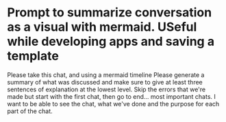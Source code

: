 # Prompt to summarize conversation as a visual with mermaid. USeful while developing apps and saving a template
Please take this chat, and using a mermaid timeline Please generate a summary of what was discussed and make sure to give at least three sentences of explanation at the lowest level. Skip the errors that we're made but start with the first chat, then go to end... most important chats. I want to be able to see the chat, what we've done and the purpose for each part of the chat.
